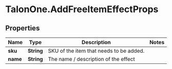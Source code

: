 # TalonOne.AddFreeItemEffectProps

## Properties

Name | Type | Description | Notes
------------ | ------------- | ------------- | -------------
**sku** | **String** | SKU of the item that needs to be added. | 
**name** | **String** | The name / description of the effect | 


